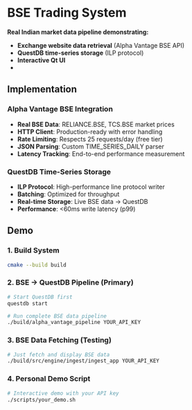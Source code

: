 # BSE Trading System

**Real Indian market data pipeline demonstrating:**
- **Exchange website data retrieval** (Alpha Vantage BSE API)
- **QuestDB time-series storage** (ILP protocol)  
- **Interactive Qt UI**
- 
## Implementation

### Alpha Vantage BSE Integration
- **Real BSE Data**: RELIANCE.BSE, TCS.BSE market prices
- **HTTP Client**: Production-ready with error handling
- **Rate Limiting**: Respects 25 requests/day (free tier)
- **JSON Parsing**: Custom TIME_SERIES_DAILY parser
- **Latency Tracking**: End-to-end performance measurement

### QuestDB Time-Series Storage  
- **ILP Protocol**: High-performance line protocol writer
- **Batching**: Optimized for throughput
- **Real-time Storage**: Live BSE data → QuestDB
- **Performance**: <60ms write latency (p99)  

## Demo

### 1. Build System
```bash
cmake --build build
```

### 2. BSE → QuestDB Pipeline (Primary)
```bash
# Start QuestDB first
questdb start

# Run complete BSE data pipeline  
./build/alpha_vantage_pipeline YOUR_API_KEY
```

### 3. BSE Data Fetching (Testing)
```bash
# Just fetch and display BSE data
./build/src/engine/ingest/ingest_app YOUR_API_KEY
```

### 4. Personal Demo Script
```bash
# Interactive demo with your API key
./scripts/your_demo.sh
```
